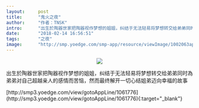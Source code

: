 ```yaml
---
layout:     post
title:      "鬼火之夜"
author:     "作者：TNSK"
intro:      "出生於陶器世家把陶器视作梦想的姐姐，纠结于无法轻易将梦想转交给弟弟同时為弟弟对自己超越亲人的感情而苦恼，然而最终解开一切心结姐弟迈向幸福的故事"
date:       "2018-02-14 16:56:51"
tags:       "之夜"
image:      "http://smp.yoedge.com/smp-app/resource/viewImage/1002063appline.png"
---
```

<div style="text-align: center">
<p><img src="http://smp.yoedge.com/smp-app/resource/viewImage/1002063appline.png"/></p>
</div>
<p class="post-meta">
<span>出生於陶器世家把陶器视作梦想的姐姐，纠结于无法轻易将梦想转交给弟弟同时為弟弟对自己超越亲人的感情而苦恼，然而最终解开一切心结姐弟迈向幸福的故事</span>
</p>
[http://smp3.yoedge.com/view/gotoAppLine/1061776](http://smp3.yoedge.com/view/gotoAppLine/1061776){:target="_blank"}



